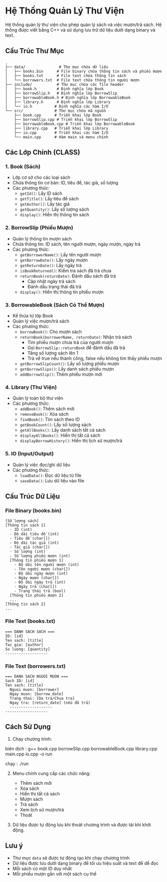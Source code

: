 # Hệ Thống Quản Lý Thư Viện

Hệ thống quản lý thư viện cho phép quản lý sách và việc mượn/trả sách. Hệ thống được viết bằng C++ và sử dụng lưu trữ dữ liệu dưới dạng binary và text.

## Cấu Trúc Thư Mục

```
.
├── data/               # Thư mục chứa dữ liệu
│   ├── books.bin      # File binary chứa thông tin sách và phiếu mượn
│   ├── books.txt      # File text chứa thông tin sách
│   └── borrowers.txt  # File text chứa thông tin người mượn
├── include/           # Thư mục chứa các file header
│   ├── book.h         # Định nghĩa lớp Book
│   ├── borrowSlip.h   # Định nghĩa lớp BorrowSlip
│   ├── borrowableBook.h # Định nghĩa lớp BorrowableBook
│   ├── library.h      # Định nghĩa lớp Library
│   └── io.h          # Định nghĩa các hàm I/O
└── src/              # Thư mục chứa mã nguồn
    ├── book.cpp      # Triển khai lớp Book
    ├── borrowSlip.cpp # Triển khai lớp BorrowSlip
    ├── borrowableBook.cpp # Triển khai lớp BorrowableBook
    ├── library.cpp   # Triển khai lớp Library
    ├── io.cpp        # Triển khai các hàm I/O
    └── main.cpp      # Hàm main và menu chính
```

## Các Lớp Chính (CLASS)

### 1. Book (Sách)
- Lớp cơ sở cho các loại sách
- Chứa thông tin cơ bản: ID, tiêu đề, tác giả, số lượng
- Các phương thức:
  - `getId()`: Lấy ID sách
  - `getTitle()`: Lấy tiêu đề sách
  - `getAuthor()`: Lấy tác giả
  - `getQuantity()`: Lấy số lượng sách
  - `display()`: Hiển thị thông tin sách

### 2. BorrowSlip (Phiếu Mượn)
- Quản lý thông tin mượn sách
- Chứa thông tin: ID sách, tên người mượn, ngày mượn, ngày trả
- Các phương thức:
  - `getBorrowerName()`: Lấy tên người mượn
  - `getBorrowDate()`: Lấy ngày mượn
  - `getReturnDate()`: Lấy ngày trả
  - `isBookReturned()`: Kiểm tra sách đã trả chưa
  - `returnBook(returnDate)`: Đánh dấu sách đã trả
    - Cập nhật ngày trả sách
    - Đánh dấu trạng thái đã trả
  - `display()`: Hiển thị thông tin phiếu mượn

### 3. BorrowableBook (Sách Có Thể Mượn)
- Kế thừa từ lớp Book
- Quản lý việc mượn/trả sách
- Các phương thức:
  - `borrowBook()`: Cho mượn sách
  - `returnBook(borrowerName, returnDate)`: Nhận trả sách
    - Tìm phiếu mượn chưa trả của người mượn
    - Gọi `BorrowSlip::returnBook` để đánh dấu đã trả
    - Tăng số lượng sách lên 1
    - Trả về true nếu thành công, false nếu không tìm thấy phiếu mượn
  - `getBorrowSlipCount()`: Lấy số lượng phiếu mượn
  - `getBorrowSlips()`: Lấy danh sách phiếu mượn
  - `addBorrowSlip()`: Thêm phiếu mượn mới

### 4. Library (Thư Viện)
- Quản lý toàn bộ thư viện
- Các phương thức:
  - `addBook()`: Thêm sách mới
  - `removeBook()`: Xóa sách
  - `findBook()`: Tìm sách theo ID
  - `getBookCount()`: Lấy số lượng sách
  - `getAllBooks()`: Lấy danh sách tất cả sách
  - `displayAllBooks()`: Hiển thị tất cả sách
  - `displayBorrowHistory()`: Hiển thị lịch sử mượn/trả

### 5. IO (Input/Output)
- Quản lý việc đọc/ghi dữ liệu
- Các phương thức:
  - `loadData()`: Đọc dữ liệu từ file
  - `saveData()`: Lưu dữ liệu vào file

## Cấu Trúc Dữ Liệu

### File Binary (books.bin)
```
[Số lượng sách]
[Thông tin sách 1]
  - ID (int)
  - Độ dài tiêu đề (int)
  - Tiêu đề (char[])
  - Độ dài tác giả (int)
  - Tác giả (char[])
  - Số lượng (int)
  - Số lượng phiếu mượn (int)
  [Thông tin phiếu mượn 1]
    - Độ dài tên người mượn (int)
    - Tên người mượn (char[])
    - Độ dài ngày mượn (int)
    - Ngày mượn (char[])
    - Độ dài ngày trả (int)
    - Ngày trả (char[])
    - Trạng thái trả (bool)
  [Thông tin phiếu mượn 2]
  ...
[Thông tin sách 2]
...
```

### File Text (books.txt)
```
=== DANH SACH SACH ===
ID: [id]
Ten sach: [title]
Tac gia: [author]
So luong: [quantity]
-------------------
```

### File Text (borrowers.txt)
```
=== DANH SACH NGUOI MUON ===
Sach ID: [id]
Ten sach: [title]
  Nguoi muon: [borrower]
  Ngay muon: [borrow_date]
  Trang thai: [Da tra/Chua tra]
  Ngay tra: [return_date] (nếu đã trả)
  -------------------
-------------------
```

## Cách Sử Dụng

1. Chạy chương trình:

biên dịch : g++ book.cpp  borrowSlip.cpp  borrowableBook.cpp  library.cpp  main.cpp io.cpp -o run

chạy : ./run

2. Menu chính cung cấp các chức năng:
   - Thêm sách mới
   - Xóa sách
   - Hiển thị tất cả sách
   - Mượn sách
   - Trả sách
   - Xem lịch sử mượn/trả
   - Thoát

3. Dữ liệu được tự động lưu khi thoát chương trình và được tải khi khởi động.

## Lưu ý
- Thư mục `data` sẽ được tự động tạo khi chạy chương trình
- Dữ liệu được lưu dưới dạng binary để tối ưu hiệu suất và text để dễ đọc
- Mỗi sách có một ID duy nhất
- Mỗi phiếu mượn gắn với một sách cụ thể